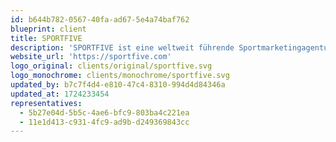 ```yaml
---
id: b644b782-0567-40fa-ad67-5e4a74baf762
blueprint: client
title: SPORTFIVE
description: 'SPORTFIVE ist eine weltweit führende Sportmarketingagentur, die sich auf die Vermarktung von Sportrechten, Sponsoring, und den Aufbau von Partnerschaften spezialisiert hat. Mit einer starken globalen Präsenz und Expertise in zahlreichen Sportarten unterstützt SPORTFIVE Vereine, Ligen, und Marken dabei, ihre Reichweite und ihren wirtschaftlichen Erfolg zu maximieren. Die Agentur ist bekannt für ihre innovativen Lösungen und maßgeschneiderten Ansätze, die sowohl für den Sport als auch für die Geschäftswelt nachhaltigen Mehrwert schaffen.'
website_url: 'https://sportfive.com'
logo_original: clients/original/sportfive.svg
logo_monochrome: clients/monochrome/sportfive.svg
updated_by: b7c7f4d4-e810-47c4-8310-994d4d84346a
updated_at: 1724233454
representatives:
  - 5b27e04d-5b5c-4ae6-bfc9-803ba4c221ea
  - 11e1d413-c931-4fc9-ad9b-d249369843cc
---
```

